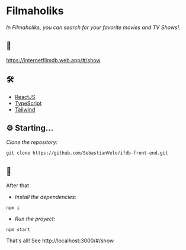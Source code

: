 # Filmaholiks

_In Filmaholiks, you can search for your favorite movies and TV Shows!._

## :link:
https://internetfilmdb.web.app/#/show

## 🛠️

* [ReactJS](https://es.reactjs.org/)  
* [TypeScript](https://www.typescriptlang.org/) 
* [Tailwind](https://tailwindcss.com/) 

## ⚙️ Starting... 

_Clone the repository:_

```
git clone https://github.com/SebastianVelo/ifdb-front-end.git
```

## 🚀

After that

* _Install the dependencies:_
```
npm i
```

* _Run the proyect:_
```
npm start
```

That's all! See http://localhost:3000/#/show
